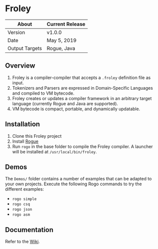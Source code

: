 # Froley

About          | Current Release
---------------|-----------------------
Version        | v1.0.0
Date           | May 5, 2019
Output Targets | Rogue, Java

## Overview
1. Froley is a compiler-compiler that accepts a `.froley` definition file as input.
2. Tokenizers and Parsers are expressed in Domain-Specific Languages and compiled to VM bytecode.
3. Froley creates or updates a compiler framework in an arbitrary target language (currently Rogue and Java are supported).
4. VM bytecode is compact, portable, and dynamically updatable.

## Installation
1. Clone this Froley project
2. Install [Rogue](https://github.com/AbePralle/Rogue)
3. Run `rogo` in the base folder to compile the Froley compiler. A launcher will be installed at `/usr/local/bin/froley`.

## Demos
The `Demos/` folder contains a number of examples that can be adapted to your own projects. Execute the following Rogo commands to try the different examples:

* `rogo simple`
* `rogo csq`
* `rogo json`
* `rogo asm`

## Documentation
Refer to the [Wiki](https://github.com/AbePralle/Froley/wiki).


